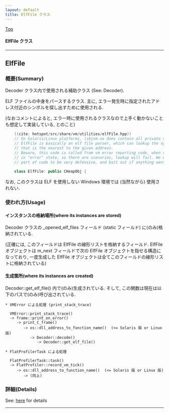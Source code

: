 ```yaml
---
layout: default
title: ElfFile クラス 
---
```

[Top](../index.html)

#### ElfFile クラス 



---
## <a name="nobH4w9tZm" id="nobH4w9tZm">ElfFile</a>

### 概要(Summary)
Decoder クラス内で使用される補助クラス (See: Decoder).

ELF ファイルの中身をパースするクラス.
主に, エラー発生時に指定されたアドレス付近のシンボルを探し出すために使用される.

(なおコメントによると, エラー時に使用されるクラスなので上手く動かないことも想定して実装している, とのこと)


```cpp
    ((cite: hotspot/src/share/vm/utilities/elfFile.hpp))
    // On Solaris/Linux platforms, libjvm.so does contain all private symbols.
    // ElfFile is basically an elf file parser, which can lookup the symbol
    // that is the nearest to the given address.
    // Beware, this code is called from vm error reporting code, when vm is already
    // in "error" state, so there are scenarios, lookup will fail. We want this
    // part of code to be very defensive, and bait out if anything went wrong.
    
    class ElfFile: public CHeapObj {
```

なお, このクラスは ELF を使用しない Windows 環境では (当然ながら) 使用されない.

### 使われ方(Usage)
#### インスタンスの格納場所(where its instances are stored)
Decoder クラスの _opened_elf_files フィールド (static フィールド) に(のみ)格納されている.

(正確には, このフィールドは ElfFile の線形リストを格納するフィールド.
ElfFile オブジェクトは m_next フィールドで次の ElfFile オブジェクトを指せる構造になっており,
一度生成した ElfFile オブジェクトは全てこのフィールドの線形リストに格納されている)

#### 生成箇所(where its instances are created)
Decoder::get_elf_file() 内で(のみ)生成されている.
そして, この関数は現在は以下のパスで(のみ)呼び出されている.

```
* VMError による処理 (print_stack_trace)

  VMError::print_stack_trace()
  -> frame::print_on_error()
     -> print_C_frame()
        -> os::dll_address_to_function_name()  (<= Solaris 版 or Linux 版)
           -> Decoder::decode()
              -> Decoder::get_elf_file()

* FlatProfilerTask による処理

  FlatProfilerTask::task()
  -> FlatProfiler::record_vm_tick()
     -> os::dll_address_to_function_name()  (<= Solaris 版 or Linux 版)
        -> (同上)
```




### 詳細(Details)
See: [here](../doxygen/classElfFile.html) for details

---
